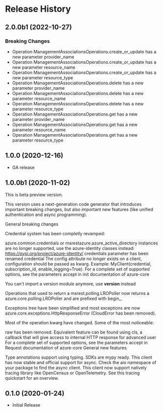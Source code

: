 # Release History

## 2.0.0b1 (2022-10-27)

### Breaking Changes

  - Operation ManagementAssociationsOperations.create_or_update has a new parameter provider_name
  - Operation ManagementAssociationsOperations.create_or_update has a new parameter resource_name
  - Operation ManagementAssociationsOperations.create_or_update has a new parameter resource_type
  - Operation ManagementAssociationsOperations.delete has a new parameter provider_name
  - Operation ManagementAssociationsOperations.delete has a new parameter resource_name
  - Operation ManagementAssociationsOperations.delete has a new parameter resource_type
  - Operation ManagementAssociationsOperations.get has a new parameter provider_name
  - Operation ManagementAssociationsOperations.get has a new parameter resource_name
  - Operation ManagementAssociationsOperations.get has a new parameter resource_type

## 1.0.0 (2020-12-16)

- GA release

## 1.0.0b1 (2020-11-02)

This is beta preview version.

This version uses a next-generation code generator that introduces important breaking changes, but also important new features (like unified authentication and async programming).

General breaking changes

Credential system has been completly revamped:

azure.common.credentials or msrestazure.azure_active_directory instances are no longer supported, use the azure-identity classes instead: https://pypi.org/project/azure-identity/
credentials parameter has been renamed credential
The config attribute no longer exists on a client, configuration should be passed as kwarg. Example: MyClient(credential, subscription_id, enable_logging=True). For a complete set of supported options, see the parameters accept in init documentation of azure-core

You can't import a version module anymore, use __version__ instead

Operations that used to return a msrest.polling.LROPoller now returns a azure.core.polling.LROPoller and are prefixed with begin_.

Exceptions tree have been simplified and most exceptions are now azure.core.exceptions.HttpResponseError (CloudError has been removed).

Most of the operation kwarg have changed. Some of the most noticeable:

raw has been removed. Equivalent feature can be found using cls, a callback that will give access to internal HTTP response for advanced user
For a complete set of supported options, see the parameters accept in Request documentation of azure-core
General new features

Type annotations support using typing. SDKs are mypy ready.
This client has now stable and official support for async. Check the aio namespace of your package to find the async client.
This client now support natively tracing library like OpenCensus or OpenTelemetry. See this tracing quickstart for an overview.

## 0.1.0 (2020-01-24)

* Initial Release
